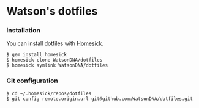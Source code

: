 # Watson's dotfiles

### Installation

You can install dotfiles with [Homesick](https://github.com/technicalpickles/homesick).

```
$ gem install homesick
$ homesick clone WatsonDNA/dotfiles
$ homesick symlink WatsonDNA/dotfiles
```

### Git configuration

```
$ cd ~/.homesick/repos/dotfiles
$ git config remote.origin.url git@github.com:WatsonDNA/dotfiles.git
```